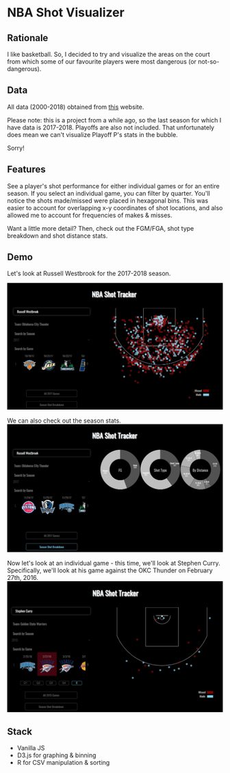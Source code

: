 # NBA Shot Visualizer

## Rationale
I like basketball. So, I decided to try and visualize the areas on the court from which some of our favourite players were most dangerous (or not-so-dangerous). 

## Data 
All data (2000-2018) obtained from [this](https://nbasavant.com/shot_search.php) website. 

Please note: this is a project from a while ago, so the last season for which I have data is 2017-2018. Playoffs are also not included. That unfortunately does mean we can't visualize Playoff P's stats in the bubble. 

Sorry! 

## Features
See a player's shot performance for either individual games or for an entire season. If you select an individual game, you can filter by quarter. You'll notice the shots made/missed were placed in hexagonal bins. This was easier to account for overlapping x-y coordinates of shot locations, and also allowed me to account for frequencies of makes & misses.

Want a little more detail? Then, check out the FGM/FGA, shot type breakdown and shot distance stats. 

## Demo
Let's look at Russell Westbrook for the 2017-2018 season. 

![WestbrookPlot](screenshots/WestbrookOverview.PNG)

We can also check out the season stats. 
![WestbrookBreakdown](screenshots/WestbrookSeasonBreakdown.PNG)

Now let's look at an individual game - this time, we'll look at Stephen Curry. Specifically, we'll look at his game against the OKC Thunder on February 27th, 2016. 
![CurryOKC](screenshots/CurryFeb27.PNG)

## Stack
* Vanilla JS
* D3.js for graphing & binning
* R for CSV manipulation & sorting




